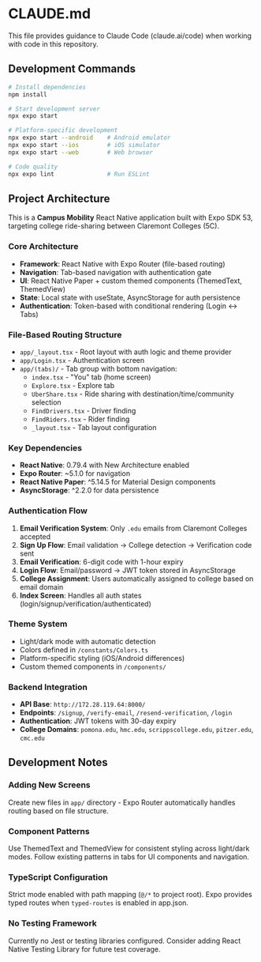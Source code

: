# CLAUDE.md

This file provides guidance to Claude Code (claude.ai/code) when working with code in this repository.

## Development Commands

```bash
# Install dependencies
npm install

# Start development server
npx expo start

# Platform-specific development
npx expo start --android    # Android emulator
npx expo start --ios        # iOS simulator  
npx expo start --web        # Web browser

# Code quality
npx expo lint               # Run ESLint
```

## Project Architecture

This is a **Campus Mobility** React Native application built with Expo SDK 53, targeting college ride-sharing between Claremont Colleges (5C).

### Core Architecture
- **Framework**: React Native with Expo Router (file-based routing)
- **Navigation**: Tab-based navigation with authentication gate
- **UI**: React Native Paper + custom themed components (ThemedText, ThemedView)
- **State**: Local state with useState, AsyncStorage for auth persistence
- **Authentication**: Token-based with conditional rendering (Login ↔ Tabs)

### File-Based Routing Structure
- `app/_layout.tsx` - Root layout with auth logic and theme provider
- `app/Login.tsx` - Authentication screen 
- `app/(tabs)/` - Tab group with bottom navigation:
  - `index.tsx` - "You" tab (home screen)
  - `Explore.tsx` - Explore tab
  - `UberShare.tsx` - Ride sharing with destination/time/community selection
  - `FindDrivers.tsx` - Driver finding
  - `FindRiders.tsx` - Rider finding
  - `_layout.tsx` - Tab layout configuration

### Key Dependencies
- **React Native**: 0.79.4 with New Architecture enabled
- **Expo Router**: ~5.1.0 for navigation
- **React Native Paper**: ^5.14.5 for Material Design components
- **AsyncStorage**: ^2.2.0 for data persistence

### Authentication Flow
1. **Email Verification System**: Only `.edu` emails from Claremont Colleges accepted
2. **Sign Up Flow**: Email validation → College detection → Verification code sent
3. **Email Verification**: 6-digit code with 1-hour expiry
4. **Login Flow**: Email/password → JWT token stored in AsyncStorage
5. **College Assignment**: Users automatically assigned to college based on email domain
6. **Index Screen**: Handles all auth states (login/signup/verification/authenticated)

### Theme System
- Light/dark mode with automatic detection
- Colors defined in `/constants/Colors.ts`
- Platform-specific styling (iOS/Android differences)
- Custom themed components in `/components/`

### Backend Integration
- **API Base**: `http://172.28.119.64:8000/`
- **Endpoints**: `/signup`, `/verify-email`, `/resend-verification`, `/login`
- **Authentication**: JWT tokens with 30-day expiry
- **College Domains**: `pomona.edu`, `hmc.edu`, `scrippscollege.edu`, `pitzer.edu`, `cmc.edu`

## Development Notes

### Adding New Screens
Create new files in `app/` directory - Expo Router automatically handles routing based on file structure.

### Component Patterns
Use ThemedText and ThemedView for consistent styling across light/dark modes. Follow existing patterns in tabs for UI components and navigation.

### TypeScript Configuration
Strict mode enabled with path mapping (`@/*` to project root). Expo provides typed routes when `typed-routes` is enabled in app.json.

### No Testing Framework
Currently no Jest or testing libraries configured. Consider adding React Native Testing Library for future test coverage.